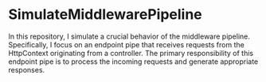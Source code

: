 # SimulateMiddlewarePipeline
 In this repository, I simulate a crucial behavior of the middleware pipeline. Specifically, I focus on an endpoint pipe that receives requests from the HttpContext originating from a controller. The primary responsibility of this endpoint pipe is to process the incoming requests and generate appropriate responses. 
